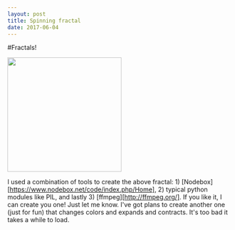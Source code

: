 ```yaml
---
layout: post
title: Spinning fractal 
date: 2017-06-04
---
```


#Fractals!

<img src="http://www.danjcook.com/images/fractal.gif" class="img-fluid" height="256" width="256">

I used a combination of tools to create the above fractal: 1) [Nodebox][https://www.nodebox.net/code/index.php/Home], 2) typical python modules like PIL, and lastly 3) [ffmpeg][http://ffmpeg.org/]. If you like it, I can create you one! Just let me know. I've got plans to create another one (just for fun) that changes colors and expands and contracts. It's too bad it takes a while to load. 